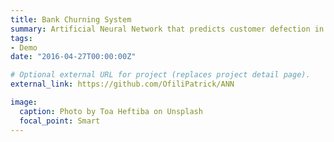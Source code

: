 ```yaml
---
title: Bank Churning System
summary: Artificial Neural Network that predicts customer defection in a bank.
tags:
- Demo
date: "2016-04-27T00:00:00Z"

# Optional external URL for project (replaces project detail page).
external_link: https://github.com/OfiliPatrick/ANN

image:
  caption: Photo by Toa Heftiba on Unsplash
  focal_point: Smart
---
```

